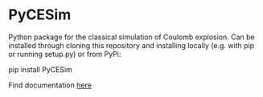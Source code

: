# PyCESim
Python package for the classical simulation of Coulomb explosion. Can be installed through cloning this repository and installing locally (e.g. with pip or running setup.py) or from PyPi:

  pip install PyCESim

Find documentation [here](https://htmlpreview.github.io/?https://github.com/f-allum/PyCESim/blob/main/docs/_build/html/index.html)
